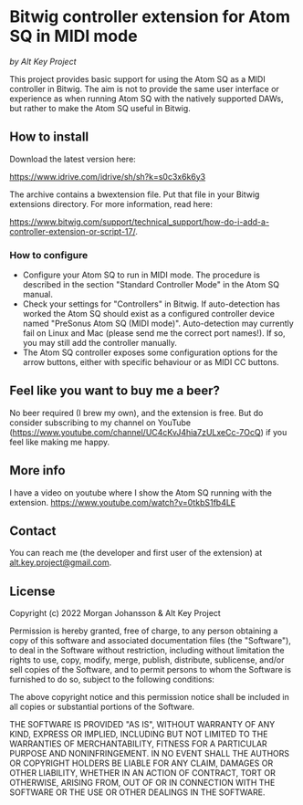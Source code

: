 # Bitwig controller extension for Atom SQ in MIDI mode

_by Alt Key Project_

This project provides basic support for using the Atom SQ as a MIDI controller in Bitwig. The aim is not to provide the 
same user interface or experience as when running Atom SQ with the natively supported DAWs, but rather to make the Atom SQ
useful in Bitwig.

## How to install

Download the latest version here:

https://www.idrive.com/idrive/sh/sh?k=s0c3x6k6y3

The archive contains a bwextension file. Put that file in your Bitwig extensions directory. For more information, read here: 

https://www.bitwig.com/support/technical_support/how-do-i-add-a-controller-extension-or-script-17/.

### How to configure

* Configure your Atom SQ to run in MIDI mode. The procedure is described in the section "Standard Controller Mode" in the Atom SQ manual.
* Check your settings for "Controllers" in Bitwig. If auto-detection has worked the Atom SQ should exist as a configured controller device named "PreSonus Atom SQ (MIDI mode)". Auto-detection may currently fail on Linux and Mac (please send me the correct port names!). If so, you may still add the controller manually.
* The Atom SQ controller exposes some configuration options for the arrow buttons, either with specific behaviour or as MIDI CC buttons.

## Feel like you want to buy me a beer?

No beer required (I brew my own), and the extension is free. But do consider subscribing to my channel on YouTube (https://www.youtube.com/channel/UC4cKvJ4hia7zULxeCc-7OcQ) if you feel like making me happy.

## More info

I have a video on youtube where I show the Atom SQ running with the extension. https://www.youtube.com/watch?v=0tkbS1fb4LE

## Contact

You can reach me (the developer and first user of the extension) at alt.key.project@gmail.com.

## License 

Copyright (c) 2022 Morgan Johansson & Alt Key Project

Permission is hereby granted, free of charge, to any person obtaining a copy
of this software and associated documentation files (the "Software"), to deal
in the Software without restriction, including without limitation the rights
to use, copy, modify, merge, publish, distribute, sublicense, and/or sell
copies of the Software, and to permit persons to whom the Software is
furnished to do so, subject to the following conditions:

The above copyright notice and this permission notice shall be included in all
copies or substantial portions of the Software.

THE SOFTWARE IS PROVIDED "AS IS", WITHOUT WARRANTY OF ANY KIND, EXPRESS OR
IMPLIED, INCLUDING BUT NOT LIMITED TO THE WARRANTIES OF MERCHANTABILITY,
FITNESS FOR A PARTICULAR PURPOSE AND NONINFRINGEMENT. IN NO EVENT SHALL THE
AUTHORS OR COPYRIGHT HOLDERS BE LIABLE FOR ANY CLAIM, DAMAGES OR OTHER
LIABILITY, WHETHER IN AN ACTION OF CONTRACT, TORT OR OTHERWISE, ARISING FROM,
OUT OF OR IN CONNECTION WITH THE SOFTWARE OR THE USE OR OTHER DEALINGS IN THE
SOFTWARE.
